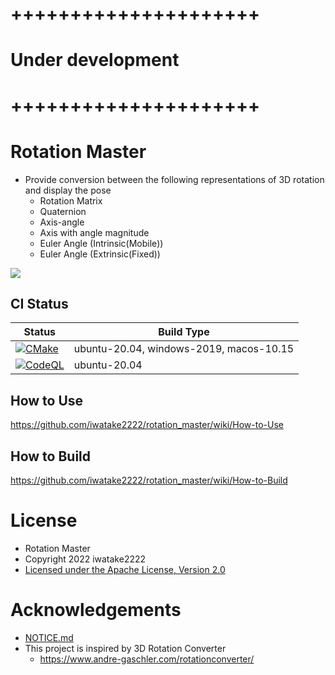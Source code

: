 # +++++++++++++++++++++
# Under development
# +++++++++++++++++++++


# Rotation Master
- Provide conversion between the following representations of 3D rotation and display the pose
    - Rotation Matrix
    - Quaternion
    - Axis-angle
    - Axis with angle magnitude
    - Euler Angle (Intrinsic(Mobile))
    - Euler Angle (Extrinsic(Fixed))

![](https://user-images.githubusercontent.com/11009876/148202305-43d7d04e-b680-4f58-99ce-03cf6f6d0dd0.jpg)

## CI Status
Status | Build Type
------ | ----------
[![CMake](https://github.com/iwatake2222/rotation_master/actions/workflows/cmake.yml/badge.svg)](https://github.com/iwatake2222/rotation_master/actions/workflows/cmake.yml) | ubuntu-20.04, windows-2019, macos-10.15
[![CodeQL](https://github.com/iwatake2222/rotation_master/actions/workflows/codeql-analysis.yml/badge.svg)](https://github.com/iwatake2222/rotation_master/actions/workflows/codeql-analysis.yml) | ubuntu-20.04

## How to Use
https://github.com/iwatake2222/rotation_master/wiki/How-to-Use

## How to Build
https://github.com/iwatake2222/rotation_master/wiki/How-to-Build

# License
- Rotation Master
- Copyright 2022 iwatake2222
- [Licensed under the Apache License, Version 2.0](LICENSE)

# Acknowledgements
- [NOTICE.md](NOTICE.md)
- This project is inspired by 3D Rotation Converter
    - https://www.andre-gaschler.com/rotationconverter/
